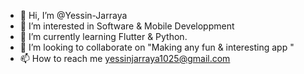 - 👋 Hi, I’m @Yessin-Jarraya
- 👀 I’m interested in Software & Mobile Developpment
- 🌱 I’m currently learning Flutter & Python.
- 💞️ I’m looking to collaborate on "Making any fun & interesting app "
- 📫 How to reach me yessinjarraya1025@gmail.com

<!---
Yessin-Jarraya/Yessin-Jarraya is a ✨ special ✨ repository because its `README.md` (this file) appears on your GitHub profile.
You can click the Preview link to take a look at your changes.
--->
